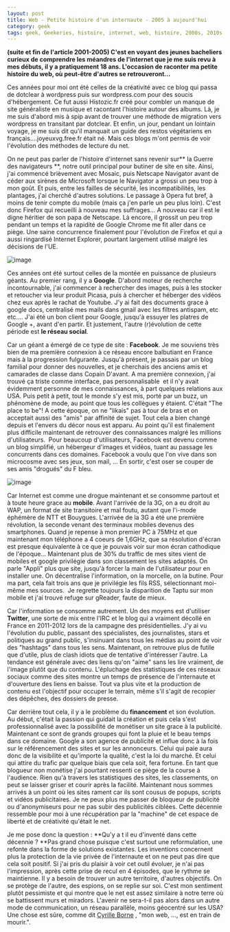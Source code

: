 ```yaml
---
layout: post
title: Web - Petite histoire d'un internaute - 2005 à aujourd'hui
category: geek
tags: geek, Geekeries, histoire, internet, web, histoire, 2000s, 2010s
---
```

**(suite et fin de l'article 2001-2005) C'est en voyant des jeunes bacheliers curieux de comprendre les méandres de l'internet que je me suis revu à mes débuts, il y a pratiquement 18 ans. L'occasion de raconter ma petite histoire du web, où peut-être d'autres se retrouveront...**

Ces années pour moi ont été celles de la créativité avec ce blog qui passa de dotclear à wordpress puis sur wordpress.com pour des soucis d'hébergement. Ce fut aussi Histozic.fr créé pour combler un manque de site généraliste en musique et racontant l'histoire autour des albums. Là, je me suis d'abord mis à spip avant de trouver une méthode de migration vers wordpress en transitant par dotclear. Et enfin, un jour, pendant un lointain voyage, je me suis dit qu'il manquait un guide des restos végétariens en français....joyeuxvg.free.fr était né. Mais ces blogs m'ont permis de voir l'évolution des méthodes de lecture du net.

On ne peut pas parler de l'histoire d'internet sans revenir sur** la Guerre des navigateurs **, notre outil principal pour butiner de site en site. Ainsi, j'ai commencé brièvement avec Mosaic, puis Netscape Navigator avant de céder aux sirènes de Microsoft lorsque le Navigator a grossi un peu trop à mon goût. Et puis, entre les failles de sécurité, les incompatibilités, les plantages, j'ai cherché d'autres solutions. Le passage à Opera fut bref, à moins de tenir compte du mobile (mais ça j'en parle un peu plus loin). C'est donc Firefox qui recueilli à nouveau mes suffrages... A nouveau car il est le digne héritier de son papa de Netscape. Là encore, il grossit un peu trop pendant un temps et la rapidité de Google Chrome me fit aller dans ce piège. Une saine concurrence finalement pour l'évolution de Firefox et qui a aussi ringardisé Internet Explorer, pourtant largement utilisé malgré les décisions de l'UE.

![image](https://filedn.eu/llqi9IBxlYouGRXYG2xlROb/img/2015/browsermarket2013.jpg)

Ces années ont été surtout celles de la montée en puissance de plusieurs géants. Au premier rang, il y a **Google**. D'abord moteur de recherche incontournable, j'ai commencer à rechercher des images, puis à les stocker et retoucher via leur produit Picasa, puis à chercher et héberger des vidéos chez eux après le rachat de Youtube. J'y ai fait des documents grace à google docs, centralisé mes mails dans gmail avec les filtres antispam, etc etc.... J'ai été un bon client pour Google, jusqu'à essuyer les platres de Google +, avant d'en partir. Et justement, l'autre (r)évolution de cette période est **le réseau social**.

Car un géant a émergé de ce type de site : **Facebook**. Je me souviens très bien de ma première connexion à ce réseau encore balbutiant en France mais à la progression fulgurante. Jusqu'à présent, je passais par un blog familial pour donner des nouvelles, et je cherchais des anciens amis et camarades de classe dans Copain D'avant. A ma première connexion, j'ai trouvé ça triste comme interface, pas personnalisable  et il n'y avait évidemment personne de mes connaissances, à part quelques relations aux USA. Puis petit à petit, tout le monde s'y est mis, porté par un buzz, un phénomène de mode, au point que tous les collègues y étaient. C'était "The place to be"! A cette époque, on ne "likais" pas à tour de bras et on acceptait aussi des "amis" par affinité de sujet. Tout cela a bien changé depuis et l'envers du décor nous est apparu. Au point qu'il est finalement plus difficile maintenant de retrouver des connaissances malgré les millions d'utilisateurs.  Pour beaucoup d'utilisateurs, Facebook est devenu comme un blog simplifié, un hébergeur d'images et vidéos, tuant au passage les concurrents dans ces domaines. Facebook a voulu que l'on vive dans son microcosme avec ses jeux, son mail, ... En sortir, c'est oser se couper de ses amis "drogués" du F bleu.

![image](https://filedn.eu/llqi9IBxlYouGRXYG2xlROb/img/2015/facebookorigin.jpg)

Car Internet est comme une drogue maintenant et se consomme partout et à toute heure grace au **mobile**. Avant l'arrivée de la 3G, on a eu droit au WAP, un format de site transitoire et mal foutu, autant que l'i-mode éphémère de NTT et Bouygues. L'arrivée de la 3G a été une première révolution, la seconde venant des terminaux mobiles devenus des smartphones. Quand je repense à mon premier PC à 75MHz et que maintenant mon téléphone a 4 coeurs de 1,6GHz, que sa résolution d'écran est presque équivalente à ce que je pouvais voir sur mon écran cathodique de l'époque... Maintenant plus de 30% du traffic de mes sites vient de mobiles et google privilégie dans son classement les sites adaptés. On parle "Appli" plus que site, jusqu'à forcer la main de l'utilisateur pour en installer une. On décentralise l'information, on la morcelle, on la butine. Pour ma part, cela fait trois ans que je privilégie les fils RSS, sélectionnant moi-même mes sources.  Je regrette toujours la disparition de Taptu sur mon mobile et j'ai trouvé refuge sur gReader, faute de mieux.

Car l'information se consomme autrement. Un des moyens est d'utiliser **Twitter**, une sorte de mix entre l'IRC et le blog qui a vraiment décollé en France en 2011-2012 lors de la campagne des présidentielles. J'y ai vu l'évolution du public, passant des spécialistes, des journalistes, stars et politiques au grand public, s'insinuant dans tous les médias au point de voir des "hashtags" dans tous les sens. Maintenant, on retrouve plus de futile que d'utile, plus de clash idiots que de tentative d'intéresser l'autre. La tendance est générale avec des liens qu'on "aime" sans les lire vraiment, de l'image plutôt que du contenu. L'épluchage des statistiques de ces réseaux sociaux comme des sites montre un temps de présence de l'internaute et d'ouverture des liens en baisse. Tout va plus vite et la production de contenu est l'objectif pour occuper le terrain, même s'il s'agit de recopier des dépêches, des dossiers de presse.

Car derrière tout cela, il y a le problème du **financement** et son évolution. Au début, c'était la passion qui guidait la création et puis cela s'est professionnalisé avec la possibilité de monétiser un site grace à la publicité. Maintenant ce sont de grands groupes qui font la pluie et le beau temps dans ce domaine. Google a son agence de publicité et influe donc à la fois sur le référencement des sites et sur les annonceurs. Celui qui paie aura donc de la visibilité et qu'importe la qualité, c'est la loi du marché. Et celui qui attire du trafic par quelque biais que cela soit, fera fortune. En tant que blogueur non monétise j'ai pourtant ressenti ce piège de la course à l'audience. Rien qu'à travers les statistiques des sites, les classements, on peut se laisser griser et courir après la facilité. Maintenant nous sommes arrivés à un point où les sites rament car ils sont cousus de popups, scripts et vidéos publicitaires. Je ne peux plus me passer de bloqueur de publicité ou d'anonymiseurs pour ne pas subir des publicités ciblées. Cette décennie ressemble pour moi à une récupération par la "machine" de cet espace de liberté et de créativité qu'était le net.

Je me pose donc la question : **Qu'y a t il eu d'inventé dans cette décennie ? **Pas grand chose puisque c'est surtout une reformulation, une refonte dans la forme de solutions existantes. Les inventions concernent plus la protection de la vie privée de l'internaute et on ne peut pas dire que cela soit positif. Si j'ai pris du plaisir à voir cet outil évoluer, je n'ai pas l'impression, après cette prise de recul en 4 épisodes, que le rythme se maintienne. Il y a besoin de trouver un autre territoire, d'autres objectifs. On se protège de l'autre, des espions, on se replie sur soi. C'est mon sentiment plutôt pessimiste et qui montre que le net est assez similaire à notre terre où se battissent murs et miradors. L'avenir ne sera-t-il pas alors dans un autre mode de communication, un réseau parallèle, moins géocentré sur les USA? Une chose est sûre, comme dit <a title="Cyrille Borne" href="http://cyrille-borne.com/article513/plus-loin-dans-la-veille">Cyrille Borne</a> , "mon web, ..., est en train de mourir.".


